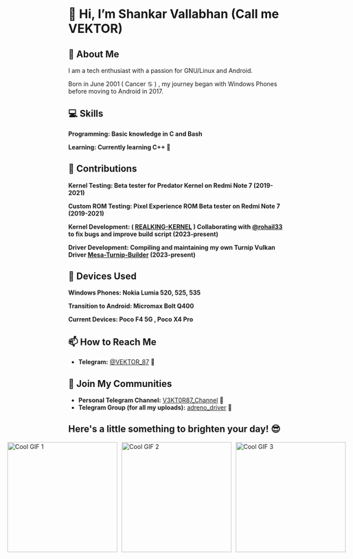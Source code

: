 # 👋 Hi, I’m Shankar Vallabhan (Call me VEKTOR) 

## 🌟 About Me
I am a tech enthusiast with a passion for GNU/Linux and Android.<br> 

Born in June 2001 ( Cancer ♋ ) , my journey began with Windows Phones before moving to Android in 2017.

## 💻 Skills

  **Programming: Basic knowledge in C and Bash** <br>
  
  **Learning: Currently learning C++ 🦀** <br>

## 🔬 Contributions

  **Kernel Testing: Beta tester for Predator Kernel on Redmi Note 7 (2019-2021)** <br>
  
  **Custom ROM Testing: Pixel Experience ROM Beta tester on Redmi Note 7 (2019-2021)** <br>

  **Kernel Development: ( [REALKING-KERNEL](//github.com/v3kt0r-87/kernel_xiaomi_sm8250) ) Collaborating with [@rohail33](//github.com/Rohail33) to fix bugs and improve build script (2023-present)** <br>

  **Driver Development: Compiling and maintaining my own Turnip Vulkan Driver [Mesa-Turnip-Builder](//github.com/v3kt0r-87/Mesa-Turnip-Builder) (2023-present)** <br>

## 📱 Devices Used

   **Windows Phones: Nokia Lumia 520, 525, 535**<br>
   
   **Transition to Android: Micromax Bolt Q400**<br>
   
   **Current Devices: Poco F4 5G , Poco X4 Pro**<br>


## 📫 How to Reach Me
- **Telegram:** [@VEKTOR_87](https://t.me/VEKTOR_87) 📲

## 🌟 Join My Communities
- **Personal Telegram Channel:** [V3KT0R87_Channel](https://t.me/V3KT0R87_Channel) 📢
- **Telegram Group (for all my uploads):** [adreno_driver](https://t.me/adreno_driver) 💾

## Here's a little something to brighten your day! 😎

<div style="display: flex; justify-content: center; gap: 10px;">
  <img src="https://media1.tenor.com/m/N_OpRO_zqkQAAAAC/arch-arch-linux.gif" width="256" alt="Cool GIF 1">
  <img src="https://media.tenor.com/zR7DSqJTks0AAAAi/linux-tux.gif" width="256" alt="Cool GIF 2">
  <img src="https://media.tenor.com/S61VCO73mOAAAAAj/linux-tux.gif" width="256" alt="Cool GIF 3">
  </div>


<!---
v3kt0r-87/v3kt0r-87 is a ✨ special ✨ repository because its `README.md` (this file) appears on your GitHub profile.
You can click the Preview link to take a look at your changes.
--->
